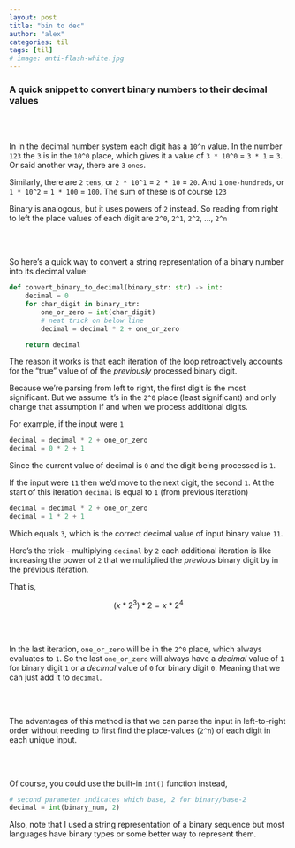```yaml
---
layout: post
title: "bin to dec"
author: "alex"
categories: til
tags: [til]
# image: anti-flash-white.jpg
---
```


### A quick snippet to convert binary numbers to their decimal values

<br/> <br/>

In in the decimal number system each digit has a `10^n` value. In the number `123` the `3` is in the `10^0` place, which gives it a value of `3 * 10^0` = `3 * 1` = `3`. Or said another way, there are `3` `ones`.

Similarly, there are `2` `tens`, or `2 * 10^1` = `2 * 10` = `20`. And `1` `one-hundreds`, or `1 * 10^2` = `1 * 100` = `100`. The sum of these is of course `123`

Binary is analogous, but it uses powers of `2` instead. So reading from right to left the place values of each digit are `2^0`, `2^1`, `2^2`, …, `2^n`

<br/> <br/>

So here’s a quick way to convert a string representation of a binary number into its decimal value:

```python
def convert_binary_to_decimal(binary_str: str) -> int:
    decimal = 0
    for char_digit in binary_str:
        one_or_zero = int(char_digit)
        # neat trick on below line
        decimal = decimal * 2 + one_or_zero

    return decimal
```

The reason it works is that each iteration of the loop retroactively accounts for the “true” value of of the _previously_ processed binary digit. 

Because we’re parsing from left to right, the first digit is the most significant. But we assume it’s in the `2^0` place (least significant) and only change that assumption if and when we process additional digits.

For example, if the input were `1`

```python
decimal = decimal * 2 + one_or_zero
decimal = 0 * 2 + 1
```

Since the current value of decimal is `0` and the digit being processed is `1`.

If the input were `11` then we’d move to the next digit, the second `1`. At the start of this iteration `decimal` is equal to `1` (from previous iteration)

```python
decimal = decimal * 2 + one_or_zero
decimal = 1 * 2 + 1
```

Which equals `3`, which is the correct decimal value of input binary value `11`.

Here’s the trick - multiplying `decimal` by `2` each additional iteration is like increasing the power of `2` that we multiplied the _previous_ binary digit by in the previous iteration. 

That is,

$$ (x * 2^3) * 2 = x * 2^4 $$

<br/> <br/>

In the last iteration, `one_or_zero` will be in the `2^0` place, which always evaluates to `1`. So the last `one_or_zero` will always have a _decimal_ value of `1` for binary digit `1` or a _decimal_ value of `0` for binary digit `0`. Meaning that we can just add it to `decimal`.

<br/> <br/>

The advantages of this method is that we can parse the input in left-to-right order without needing to first find the place-values (`2^n`) of each digit in each unique input.

<br/> <br/>

Of course, you could use the built-in `int()` function instead,

```python
# second parameter indicates which base, 2 for binary/base-2
decimal = int(binary_num, 2)
```

Also, note that I used a string representation of a binary sequence but most languages have binary types or some better way to represent them.
